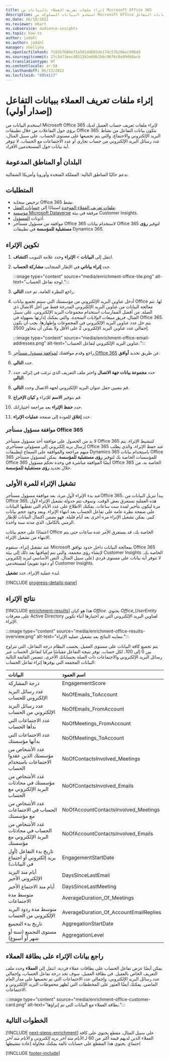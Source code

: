 ```yaml
---
title: إثراء ملفات تعريف العملاء بالبيانات من Microsoft Office 365
description: استخدم البيانات المملوكة من Microsoft Office لإثراء ملفات تعريف العملاء من خلال بيانات التفاعل.
ms.date: 06/10/2022
ms.reviewer: mhart
ms.subservice: audience-insights
ms.topic: how-to
author: jodahl
ms.author: jodahl
manager: shellyha
ms.openlocfilehash: 7192b7680e73a581dd603de174c57b20bec996dd
ms.sourcegitcommit: 27c5473eecd851263e60b2b6c96f6c0a99d68acb
ms.translationtype: HT
ms.contentlocale: ar-SA
ms.lasthandoff: 06/13/2022
ms.locfileid: "8954117"
---
```

# <a name="enrich-customer-profiles-with-engagement-data-preview"></a>إثراء ملفات تعريف العملاء ببيانات التفاعل (إصدار أولي)

استخدم البيانات من Microsoft Office 365 لإثراء ملفات تعريف حساب العميل لديك برؤى حول التفاعلات من خلال تطبيقات Office 365. تتكون بيانات التفاعل من نشاط البريد الإلكتروني والاجتماع، والتي يتم تجميعها على مستوى الحساب. على سبيل المثال، عدد رسائل البريد الإلكتروني من حساب تجاري أو عدد الاجتماعات مع الحساب. لا تتوفر أية بيانات حول المستخدمين الأفراد.

## <a name="supported-countries-or-regions"></a>البلدان أو المناطق المدعومة

ندعم حاليًا المناطق التالية: المملكة المتحدة وأوروبا وأمريكا الشمالية.

## <a name="prerequisites"></a>المتطلبات

- ترخيص سحابة Office 365 نشط.
- [ملفات تعريف العملاء الموحدة](customer-profiles.md) استنادًا إلى [حسابات العمل](work-with-business-accounts.md).
- [مؤسسة Microsoft Dataverse](create-environment.md#step-3-connect-to-microsoft-dataverse) مرفقة في بيئة Customer Insights.
- أذونات [المسؤول](permissions.md#admin).
- موافقة من مسؤول مستأجر Office 365 لاستخدام بيانات Office 365 لتوفير **رؤى مستقبلية للمؤسسة** في تطبيقات Dynamics 365.

## <a name="configure-the-enrichment"></a>تكوين الإثراء

1. انتقل إلى **البيانات** > **الإثراء** وحدد علامة التبويب **اكتشاف**.

1. حدد **إثراء بياناتي** في الإطار المتجانب **مشاركة الحساب‬**.

   :::image type="content" source="media/enrichment-office-tile.png" alt-text="لوحة تفاعل الحساب.":::

1. راجع النظرة العامة، ثم حدد **التالي**.

1. أدخل عناوين البريد الإلكتروني من مؤسستك التي سيتم تجميع بيانات Office لها. تتم معالجة البيانات من عناوين البريد الإلكتروني المدرجة فقط من أجل الاتصال ذي الصلة. من أفضل الممارسات استخدام مجموعات البريد الإلكتروني، على سبيل المثال، *فريق مبيعات الولايات المتحدة*، والتي يمكنك إدارتها بسهولة في Office 365. يتم حل عدد عناوين البريد الإلكتروني في المجموعات وإظهارها. يجب أن يكون إجمالي عدد عناوين البريد الإلكتروني 2 على الأقل ولا يمكن أن يتجاوز 2500.

   :::image type="content" source="media/enrichment-office-email-addresses.png" alt-text="عناوين البريد الإلكتروني لتفاعل الحساب.":::

1. راجع وقدم موافقتك [لموافقة مسؤول مستأجر Office 365](#office-365-tenant-administrator-consent) عن طريق تحديد **أوافق**.

1. حدد **التالي**.

1. حدد **مجموعة بيانات جهة الاتصال‬** واختر ملف التعريف الذي ترغب في إثرائه. حدد **التالي**.

1. قم بتعيين حقل عنوان البريد الإلكتروني لجهة الاتصال وحدد **التالي**.

1. قم بتوفير **الاسم** للإثراء و **كيان الإخراج**.

1. حدد **حفظ الإثراء** بعد مراجعة اختياراتك.

1. حدد **إغلاق** للعودة إلى صفحة **عمليات الإثراء**.

### <a name="office-365-tenant-administrator-consent"></a>موافقة مسؤول مستأجر Office 365

لا بد من الحصول على موافقة أحد مسؤول مستأجر Office 365 لتنشيط الإثراء. يتم إرسال بريد إلكتروني إلى مسؤولي مستأجري Office 365 عند حفظ الإثراء، والذي يطلب منهم مراجعة والموافقة على السماح لتطبيقات Dynamics 365 باستخدام بيانات Office 365 للمؤسسات الخاصة بك لتوفير **رؤى مستقبلية للمؤسسة**. يمكن لمسؤول مستأجر Office 365 أيضًا الموافقة مباشرة في وحدة تحكم مسؤول Office 365 الخاصة به، من خلال تحديد **رؤى مستقبلية للمؤسسة**.

## <a name="running-the-enrichment-for-the-first-time"></a>تشغيل الإثراء للمرة الأولى

عند بدء الإثراء لأول مرة، بعد موافقة مسؤول مستأجرOffice 365، يبدأ تنزيل البيانات من Office 365. هذه العملية تستغرق بعض الوقت. وسوف تتم جدولة تشغيل الإثراء لأول مرة ليكون بتأخير لمدة ست ساعات. يمكنك الاطلاع على عدد الأيام التي تغطيها البيانات على صفحة نظرة عامة على تفاعل الحساب بعد انتهاء الإثراء. وبعد وجود حجم بيانات كبير، يمكن تشغيل الإثراء مرة أخرى بعد أيام قليلة. فهو يضمن اكتمال البيانات للإطار الزمني بالكامل، الذي مدته سنة واحدة.

اعتمادًا على حجم بيانات Office الخاصة بك، قد يستغرق الأمر عدة ساعات حتى يتم الانتهاء من تشغيل الإثراء.

عند تشغيل إثراء، ستقوم Microsoft بمعالجة البيانات داخل حدود توافق Office 365 لإنشاء رؤى مجمعة، والتي تتم إضافتها بعد ذلك إلى بيئة Customer Insights الخاصة بك. لا تتوفر أية بيانات على مستوى فردي (على سبيل المثال، النص الأساسي لبريد إلكتروني أو دعوة تقويم) لمستخدمي Customer Insights.

لبدء عملية الإثراء، حدد **تشغيل**.

[!INCLUDE [progress-details-pane](includes/progress-details-pane.md)]

## <a name="enrichment-results"></a>نتائج الإثراء

[!INCLUDE [enrichment-results](includes/enrichment-results.md)] هذا هو كيان *Office*. يحتوي *Office_UserEntity* على معرفات Active Directory لعناوين البريد الإلكتروني التي تم اختيارها أثناء تكوين الإثراء.

:::image type="content" source="media/enrichment-office-results-overview.png" alt-text="معاينه النتائج بعد تشغيل عمليه الإثراء.":::

يتم تجميع كافة البيانات على مستوى العميل. يحسب النظام درجة التفاعل، التي تتراوح بين 0 إلى 100، لكل حساب. توفر نتيجة التفاعل مقياسًا مركبا لتفاعل الحساب عبر رسائل البريد الإلكتروني والاجتماعات ذات الصلة بحساباتك الأخرى. تتضمن القائمة التالية البيانات المجمعة التي يوفرها إثراء تفاعل الحساب:

| البيانات                                                                              | اسم العمود                              |
| :-------------------------------------------------------------------------------- |:---------------------------------------- |
| درجة المشاركة                                                                  |  EngagementScore                         |
| عدد رسائل البريد الإلكتروني للحساب                                                       |  NoOfEmails_ToAccount                    |
| عدد رسائل البريد الإلكتروني من الحساب                                                     |  NoOfEmails_FromAccount                  |
| عدد الاجتماعات التي بدأها الحساب                                           |  NoOfMeetings_FromAccount                |
| عدد الاجتماعات التي بدأتها مؤسستك                                 |  NoOfMeetings_ToAccount                  |
| عدد الأشخاص من مؤسستك الذين عقدوا الاجتماعات باستخدام الحساب                  |  NoOfContactsInvolved_Meetings           |
| عدد الأشخاص من مؤسستك في محادثات البريد الإلكتروني مع الحساب       |  NoOfContactsInvolved_Emails             |
| عدد الأشخاص من الحساب في الاجتماعات مع مؤسستك                  |  NoOfAccountContactsInvolved_Meetings    |
| عدد الأشخاص من الحساب في محادثات البريد الإلكتروني مع مؤسستك       |  NoOfAccountContactsInvolved_Emails      |
| تاريخ بدء التفاعل (أول بريد إلكتروني أو اجتماع في البيانات)                        |  EngagementStartDate                     |
| أيام منذ البريد الإلكتروني الأخير                                                             |  DaysSinceLastEmail                      |
| أيام منذ الاجتماع الأخير                                                           |  DaysSinceLastMeeting                    |
| متوسط مدة الاجتماعات                                                      |  AverageDuration_Of_Meetings             |
| متوسط مدة ردود البريد الإلكتروني من الحساب                                    |  AverageDuration_Of_AccountEmailReplies  |
| تاريخ بدء التجميع                                                            |  AggregationStartDate                    |
| مستوى التجميع (سنة أو شهر أو أسبوع)                                          |  AggregationLevel                        |

## <a name="see-enrichment-data-on-the-customer-card"></a>راجع بيانات الإثراء على بطاقة العملاء

يمكن أيضًا عرض تفاعل الحساب على بطاقات عملاء فردية. انتقل إلى **العملاء** وحدد ملف التعريف الخاص بالعميل. في بطاقة العميل، سوف تجد درجة تفاعل الحساب، وإجمالي عدد رسائل البريد الإلكتروني، وإجمالي عدد الاجتماعات التي تم تجميعها على مدار العام الماضي. يمكنك أيضًا العثور على المخططات التي تُظهر محفوظات البريد الإلكتروني و الاجتماعات.

:::image type="content" source="media/enrichment-office-customer-card.png" alt-text="بطاقة العملاء مع البيانات التي تم إثراؤها.":::

## <a name="next-steps"></a>الخطوات التالية

[!INCLUDE [next-steps-enrichment](includes/next-steps-enrichment.md)]
على سبيل المثال، مقطع يحتوي على كافة العملاء الذين لديهم قيمة أكثر من 60 لـ *الأيام منذ آخر بريد إلكتروني* و *الأيام منذ آخر اجتماع*. يحتوي هذا المقطع على حسابات تالفة يمكنك محاولة إعادة تنشيطها.

[!INCLUDE [footer-include](includes/footer-banner.md)]
